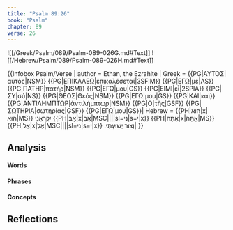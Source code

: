 ```yaml
---
title: "Psalm 89:26"
book: "Psalm"
chapter: 89
verse: 26
---
```

![[/Greek/Psalm/089/Psalm-089-026G.md#Text]]
![[/Hebrew/Psalm/089/Psalm-089-026H.md#Text]]

{{Infobox Psalm/Verse |
  author = Ethan, the Ezrahite |
  Greek = {{PG|ΑΥΤΟΣ|αὐτὸς|NSM}} {{PG|ΕΠΙΚΑΛΕΩ|ἐπικαλέσεταί|3SFIM}} {{PG|ΕΓΩ|με|AS}} {{PG|ΠΑΤΗΡ|πατήρ|NSM}} {{PG|ΕΓΩ|μου|GS}} {{PG|ΕΙΜΙ|εἶ|2SPIA}} {{PG|ΣΥ|σύ|NS}} {{PG|ΘΕΟΣ|Θεός|NSM}} {{PG|ΕΓΩ|μου|GS}} {{PG|ΚΑΙ|καὶ}} {{PG|ΑΝΤΙΛΗΜΠΤΩΡ|ἀντιλήμπτωρ|NSM}} {{PG|Ο|τῆς|GSF}} {{PG|ΣΩΤΗΡΙΑ|σωτηρίας|GSF}} {{PG|ΕΓΩ|μου|GS}}|
  Hebrew = {{PH|הוא|x|הוּא|MS}}
יִקְרָאֵנִי
{{PH|אָב|x|אָבִ|MSC||||sl=ני|s=י|x}} {{PH|אַתָּה|x|אָתָּה|MS}} {{PH|אֵל|x|אֵלִ|MSC||||sl=ני|s=י|x}}
וְצוּר
יְשׁוּעָתִי
׃|
}}

## Analysis

#### Words

#### Phrases

#### Concepts

## Reflections
